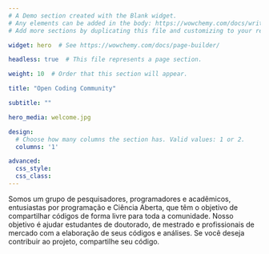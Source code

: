 ```yaml
---
# A Demo section created with the Blank widget.
# Any elements can be added in the body: https://wowchemy.com/docs/writing-markdown-latex/
# Add more sections by duplicating this file and customizing to your requirements.

widget: hero  # See https://wowchemy.com/docs/page-builder/

headless: true  # This file represents a page section.

weight: 10  # Order that this section will appear.

title: "Open Coding Community"

subtitle: ""

hero_media: welcome.jpg

design:
  # Choose how many columns the section has. Valid values: 1 or 2.
  columns: '1'

advanced:
  css_style:
  css_class:
---
```


Somos um grupo de pesquisadores, programadores e acadêmicos, entusiastas por programação e Ciência Aberta, que têm o objetivo de compartilhar códigos de forma livre para toda a comunidade. Nosso objetivo é ajudar estudantes de doutorado, de mestrado e profissionais de mercado com a elaboração de seus códigos e análises. Se você deseja contribuir ao projeto, compartilhe seu código.
